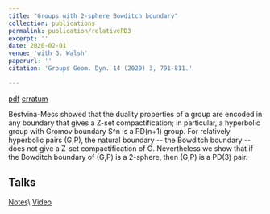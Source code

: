 ```yaml
---
title: "Groups with 2-sphere Bowditch boundary"
collection: publications
permalink: publication/relativePD3
excerpt: ''
date: 2020-02-01
venue: 'with G. Walsh'
paperurl: ''
citation: 'Groups Geom. Dyn. 14 (2020) 3, 791-811.'

---
```


[pdf](http://bena-tshishiku.github.io/files/papers/relativePD3.pdf)
[erratum](http://bena-tshishiku.github.io/files/papers/relativePD3-erratum.pdf)

Bestvina-Mess showed that the duality properties of a group are encoded in any 
boundary that gives a Z-set compactification; in particular, a hyperbolic group 
with Gromov boundary S^n is a PD(n+1) group. For relatively hyperbolic pairs (G,P), 
the natural boundary -- the Bowditch boundary -- does not give a Z-set compactification of G. 
Nevertheless we show that if the Bowditch boundary of (G,P) is a 2-sphere, then (G,P) is a PD(3) pair. 

## Talks

[Notes](http://bena-tshishiku.github.io/files/talks/relativePD3.pdf)\\
[Video](https://www.youtube.com/watch?v=Kmt_ogvIYvU)
